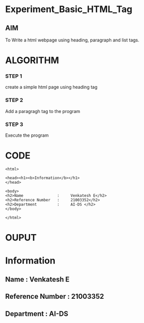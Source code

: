 # Experiment_Basic_HTML_Tag

## AIM
To Write a html webpage using heading, paragraph and list tags.

# ALGORITHM
### STEP 1
create a simple html page using heading tag
### STEP 2
Add a paragragh tag to the program
### STEP 3
Execute the program

# CODE
~~~<DOCTYPE html>
<html>

<head><h1><b>Information</b></h1>
</head>

<body>
<h2>Name               :     Venkatesh E</h2>
<h2>Reference Number   :     21003352</h2>
<h2>Department         :     AI-DS </h2>
</body>

</html>
~~~
# OUPUT

<html>

<head><h1><b>Information</b></h1>
</head>

<body>
<h2>Name               :     Venkatesh E</h2>
<h2>Reference Number   :     21003352</h2>
<h2>Department         :     AI-DS </h2>
</body>

</html>


